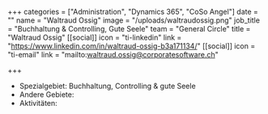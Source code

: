 +++
categories = ["Administration", "Dynamics 365", "CoSo Angel"]
date = ""
name = "Waltraud Ossig"
image = "/uploads/waltraudossig.png"
job_title = "Buchhaltung & Controlling, Gute Seele"
team = "General Circle"
title = "Waltraud Ossig"
[[social]]
icon = "ti-linkedin"
link = "https://www.linkedin.com/in/waltraud-ossig-b3a171134/"
[[social]]
icon = "ti-email"
link = "mailto:waltraud.ossig@corporatesoftware.ch"

+++
* Spezialgebiet: Buchhaltung, Controlling & gute Seele
* Andere Gebiete:
* Aktivitäten: